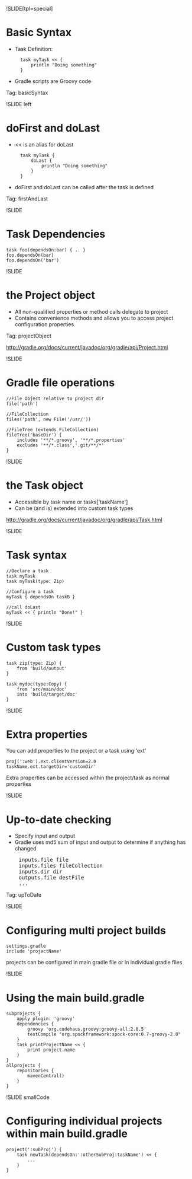 !SLIDE[tpl=special]
# Basic Syntax
* Task Definition:

        task myTask << {
            println "Doing something"
        }

* Gradle scripts are Groovy code
<div class="tag">Tag: basicSyntax</div>


!SLIDE left 
# doFirst and doLast
* << is an alias for doLast

        task myTask {
            doLast {
                println "Doing something"
            }
        }
* doFirst and doLast can be called after the task is defined
<div class="tag">Tag: firstAndLast</div>

!SLIDE 
# Task Dependencies
    task foo(dependsOn:bar) { .. }
    foo.dependsOn(bar)
    foo.dependsOn('bar')


!SLIDE 
# the Project object
* All non-qualified properties or method calls delegate to project
* Contains convenience methods and allows you to access project configuration properties
<div class="tag">Tag: projectObject</div>

http://gradle.org/docs/current/javadoc/org/gradle/api/Project.html

!SLIDE 
# Gradle file operations
    //File Object relative to project dir
    file('path') 

    //FileCollection
    files('path', new File('/usr/')) 

    //FileTree (extends FileCollection)
    fileTree('baseDir') {
        includes '**/*.groovy', '**/*.properties'
        excludes '**/*.class','.git/**/*'
    }


!SLIDE 
# the Task object
* Accessible by task name or tasks['taskName']
* Can be (and is) extended into custom task types

http://gradle.org/docs/current/javadoc/org/gradle/api/Task.html


!SLIDE 
# Task syntax
    //Declare a task
    task myTask
    task myTask(type: Zip)

    //Configure a task
    myTask { dependsOn taskB }

    //call doLast
    myTask << { println "Done!" }

!SLIDE 
# Custom task types
    task zip(type: Zip) {
        from 'build/output'
    }

    task mydoc(type:Copy) {
        from 'src/main/doc'
        into 'build/target/doc'
    }

!SLIDE 
# Extra properties
You can add properties to the project or a task using 'ext'

    proj(':web').ext.clientVersion=2.0
    taskName.ext.targetDir='customDir'

Extra properties can be accessed within the project/task as normal properties

!SLIDE 
# Up-to-date checking    
* Specify input and output
* Gradle uses md5 sum of input and output to determine if anything has changed
<pre>
    inputs.file file
    inputs.files fileCollection
    inputs.dir dir
    outputs.file destFile
    ...
</pre>
<div class="tag">Tag: upToDate</div>

!SLIDE 
# Configuring multi project builds
    settings.gradle
    include 'projectName'
projects can be configured in main gradle file or in individual gradle files

!SLIDE 
# Using the main build.gradle
    subprojects { 
        apply plugin: 'groovy' 
        dependencies {
            groovy 'org.codehaus.groovy:groovy-all:2.0.5'
            testCompile "org.spockframework:spock-core:0.7-groovy-2.0" 
        }
        task printProjectName << {
            print project.name
        }
    }
    allprojects {
        repositories {
            mavenCentral()
        }
    }

!SLIDE smallCode 
# Configuring individual projects within main build.gradle
    project(':subProj') {
        task newTask(dependsOn:':otherSubProj:taskName') << {
            ...
        }
    }

